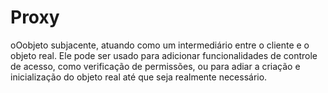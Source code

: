 # Proxy

oOobjeto subjacente, atuando como um intermediário entre o cliente e o objeto real. Ele pode ser usado para adicionar funcionalidades de controle de acesso, como verificação de permissões, ou para adiar a criação e inicialização do objeto real até que seja realmente necessário.